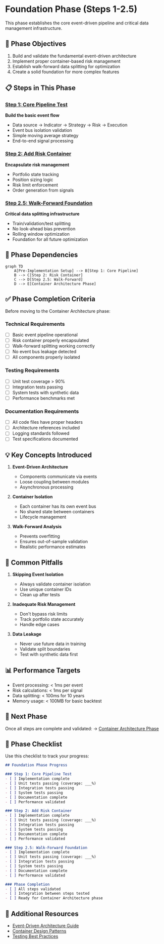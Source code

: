 # Foundation Phase (Steps 1-2.5)

This phase establishes the core event-driven pipeline and critical data management infrastructure.

## 🎯 Phase Objectives

1. Build and validate the fundamental event-driven architecture
2. Implement proper container-based risk management
3. Establish walk-forward data splitting for optimization
4. Create a solid foundation for more complex features

## 📋 Steps in This Phase

### [Step 1: Core Pipeline Test](step-01-core-pipeline.md)
**Build the basic event flow**
- Data source → Indicator → Strategy → Risk → Execution
- Event bus isolation validation
- Simple moving average strategy
- End-to-end signal processing

### [Step 2: Add Risk Container](step-02-risk-container.md)
**Encapsulate risk management**
- Portfolio state tracking
- Position sizing logic
- Risk limit enforcement
- Order generation from signals

### [Step 2.5: Walk-Forward Foundation](step-02.5-walk-forward.md)
**Critical data splitting infrastructure**
- Train/validation/test splitting
- No look-ahead bias prevention
- Rolling window optimization
- Foundation for all future optimization

## 🔗 Phase Dependencies

```mermaid
graph TD
    A[Pre-Implementation Setup] --> B[Step 1: Core Pipeline]
    B --> C[Step 2: Risk Container]
    C --> D[Step 2.5: Walk-Forward]
    D --> E[Container Architecture Phase]
```

## ✅ Phase Completion Criteria

Before moving to the Container Architecture phase:

### Technical Requirements
- [ ] Basic event pipeline operational
- [ ] Risk container properly encapsulated
- [ ] Walk-forward splitting working correctly
- [ ] No event bus leakage detected
- [ ] All components properly isolated

### Testing Requirements
- [ ] Unit test coverage > 90%
- [ ] Integration tests passing
- [ ] System tests with synthetic data
- [ ] Performance benchmarks met

### Documentation Requirements
- [ ] All code files have proper headers
- [ ] Architecture references included
- [ ] Logging standards followed
- [ ] Test specifications documented

## 💡 Key Concepts Introduced

1. **Event-Driven Architecture**
   - Components communicate via events
   - Loose coupling between modules
   - Asynchronous processing

2. **Container Isolation**
   - Each container has its own event bus
   - No shared state between containers
   - Lifecycle management

3. **Walk-Forward Analysis**
   - Prevents overfitting
   - Ensures out-of-sample validation
   - Realistic performance estimates

## 🐛 Common Pitfalls

1. **Skipping Event Isolation**
   - Always validate container isolation
   - Use unique container IDs
   - Clean up after tests

2. **Inadequate Risk Management**
   - Don't bypass risk limits
   - Track portfolio state accurately
   - Handle edge cases

3. **Data Leakage**
   - Never use future data in training
   - Validate split boundaries
   - Test with synthetic data first

## 📊 Performance Targets

- Event processing: < 1ms per event
- Risk calculations: < 1ms per signal
- Data splitting: < 100ms for 10 years
- Memory usage: < 100MB for basic backtest

## 🚀 Next Phase

Once all steps are complete and validated:
→ [Container Architecture Phase](../02-container-architecture/README.md)

## 📝 Phase Checklist

Use this checklist to track your progress:

```markdown
## Foundation Phase Progress

### Step 1: Core Pipeline Test
- [ ] Implementation complete
- [ ] Unit tests passing (coverage: ___%)
- [ ] Integration tests passing
- [ ] System tests passing
- [ ] Documentation complete
- [ ] Performance validated

### Step 2: Add Risk Container
- [ ] Implementation complete
- [ ] Unit tests passing (coverage: ___%)
- [ ] Integration tests passing
- [ ] System tests passing
- [ ] Documentation complete
- [ ] Performance validated

### Step 2.5: Walk-Forward Foundation
- [ ] Implementation complete
- [ ] Unit tests passing (coverage: ___%)
- [ ] Integration tests passing
- [ ] System tests passing
- [ ] Documentation complete
- [ ] Performance validated

### Phase Completion
- [ ] All steps validated
- [ ] Integration between steps tested
- [ ] Ready for Container Architecture phase
```

## 📖 Additional Resources

- [Event-Driven Architecture Guide](../../architecture/01-EVENT-DRIVEN-ARCHITECTURE.md)
- [Container Design Patterns](../../core/containers/patterns.md)
- [Testing Best Practices](../../testing-framework/best-practices.md)